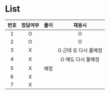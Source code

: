 # List
|번호|정답여부|풀이|재응시|
|:---:|:---:|:---:|:---:|
|1|O||O|
|2|O||O|
|3|X||O 근데 또 다시 풀예정|
|4|X||O 얘도 다시 풀예정|
|5|X|예정||
|6|X|||
|7|X|||
  
